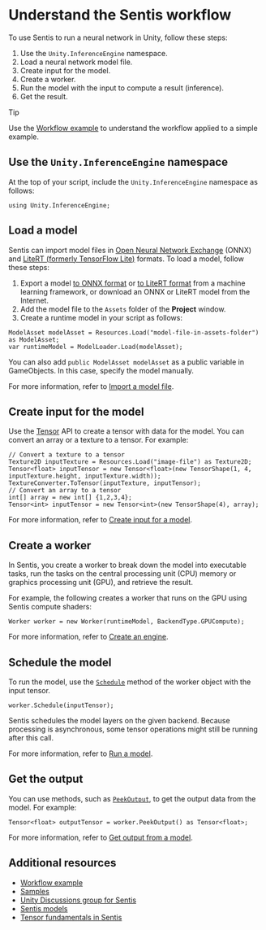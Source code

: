 # Understand the Sentis workflow

To use Sentis to run a neural network in Unity, follow these steps:

1. Use the `Unity.InferenceEngine` namespace.
2. Load a neural network model file.
3. Create input for the model.
4. Create a worker.
5. Run the model with the input to compute a result (inference).
6. Get the result.

> [!TIP]
> Use the [Workflow example](workflow-example.md) to understand the workflow applied to a simple example.

## Use the `Unity.InferenceEngine` namespace

At the top of your script, include the `Unity.InferenceEngine` namespace as follows:

```
using Unity.InferenceEngine;
```

## Load a model

Sentis can import model files in [Open Neural Network Exchange](https://onnx.ai/) (ONNX) and [LiteRT (formerly TensorFlow Lite)](https://ai.google.dev/edge/litert) formats. To load a model, follow these steps:

1. Export a model [to ONNX format](export-convert-onnx.md) or [to LiteRT format](export-convert-litert.md) from a machine learning framework, or download an ONNX or LiteRT model from the Internet.
2. Add the model file to the `Assets` folder of the **Project** window.
3. Create a runtime model in your script as follows:

```
ModelAsset modelAsset = Resources.Load("model-file-in-assets-folder") as ModelAsset;
var runtimeModel = ModelLoader.Load(modelAsset);
```
You can also add `public ModelAsset modelAsset` as a public variable in GameObjects. In this case, specify the model manually.

For more information, refer to [Import a model file](import-a-model-file.md).

## Create input for the model

Use the [Tensor](xref:Unity.InferenceEngine.Tensor) API to create a tensor with data for the model. You can convert an array or a texture to a tensor. For example:

```
// Convert a texture to a tensor
Texture2D inputTexture = Resources.Load("image-file") as Texture2D;
Tensor<float> inputTensor = new Tensor<float>(new TensorShape(1, 4, inputTexture.height, inputTexture.width));
TextureConverter.ToTensor(inputTexture, inputTensor);
// Convert an array to a tensor
int[] array = new int[] {1,2,3,4};
Tensor<int> inputTensor = new Tensor<int>(new TensorShape(4), array);
```

For more information, refer to [Create input for a model](create-an-input-tensor.md).

## Create a worker

In Sentis, you create a worker to break down the model into executable tasks, run the tasks on the central processing unit (CPU) memory or graphics processing unit (GPU), and retrieve the result.

For example, the following creates a worker that runs on the GPU using Sentis compute shaders:

```
Worker worker = new Worker(runtimeModel, BackendType.GPUCompute);
```

For more information, refer to [Create an engine](create-an-engine.md).

## Schedule the model

To run the model, use the [`Schedule`](xref:Unity.InferenceEngine.Worker.Schedule*) method of the worker object with the input tensor.

```
worker.Schedule(inputTensor);
```
Sentis schedules the model layers on the given backend. Because processing is asynchronous, some tensor operations might still be running after this call.

For more information, refer to [Run a model](run-a-model.md).

## Get the output

You can use methods, such as [`PeekOutput`](xref:Unity.InferenceEngine.Worker.PeekOutput*), to get the output data from the model. For example:

```
Tensor<float> outputTensor = worker.PeekOutput() as Tensor<float>;
```

For more information, refer to [Get output from a model](get-the-output.md).

## Additional resources

- [Workflow example](workflow-example.md)
- [Samples](package-samples.md)
- [Unity Discussions group for Sentis](https://discussions.unity.com/tag/sentis)
- [Sentis models](models-concept.md)
- [Tensor fundamentals in Sentis](tensor-fundamentals.md)
